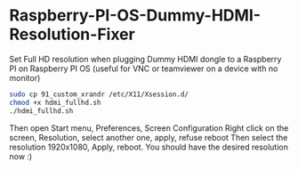 # Raspberry-PI-OS-Dummy-HDMI-Resolution-Fixer
Set Full HD resolution when plugging Dummy HDMI dongle to a Raspberry PI on Raspberry PI OS (useful for VNC or teamviewer on a device with no monitor)

````sh
sudo cp 91_custom_xrandr /etc/X11/Xsession.d/
chmod +x hdmi_fullhd.sh
./hdmi_fullhd.sh
````

Then open Start menu, Preferences, Screen Configuration
Right click on the screen, Resolution, select another one, apply, refuse reboot
Then select the resolution 1920x1080, Apply, reboot.
You should have the desired resolution now :)
